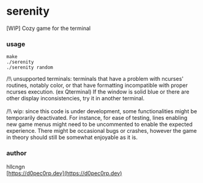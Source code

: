 # serenity
[WIP] Cozy game for the terminal

### usage
```
make
./serenity
./serenity random
```
/!\ unsupported terminals: terminals that have a problem with ncurses' routines, notably color, or that have formatting incompatible with proper ncurses execution. (ex Qterminal) If the window is solid blue or there are other display inconsistencies, try it in another terminal.\
\
/!\ wip: since this code is under development, some functionalities might be temporarily deactivated. For instance, for ease of testing, lines enabling new game menus might need to be uncommented to enable the expected experience. There might be occasional bugs or crashes, however the game in theory should still be somewhat enjoyable as it is.

### author
hllcngn\
[https://d0pec0rp.dev](https://d0pec0rp.dev)
